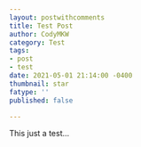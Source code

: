 ```yaml
---
layout: postwithcomments
title: Test Post
author: CodyMKW
category: Test
tags:
- post
- test
date: 2021-05-01 21:14:00 -0400
thumbnail: star
fatype: ''
published: false

---
```

This just a test...